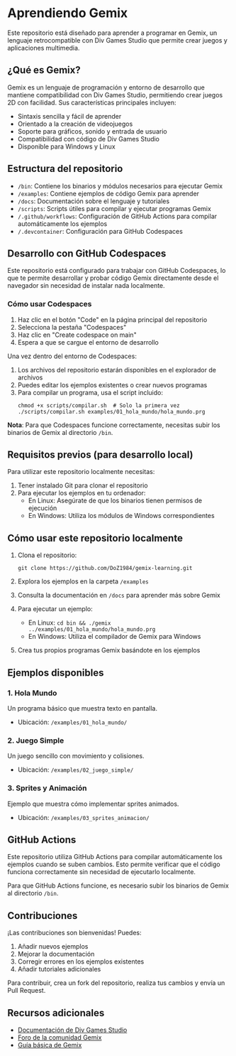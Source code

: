 # Aprendiendo Gemix

Este repositorio está diseñado para aprender a programar en Gemix, un lenguaje retrocompatible con Div Games Studio que permite crear juegos y aplicaciones multimedia.

## ¿Qué es Gemix?

Gemix es un lenguaje de programación y entorno de desarrollo que mantiene compatibilidad con Div Games Studio, permitiendo crear juegos 2D con facilidad. Sus características principales incluyen:

- Sintaxis sencilla y fácil de aprender
- Orientado a la creación de videojuegos
- Soporte para gráficos, sonido y entrada de usuario
- Compatibilidad con código de Div Games Studio
- Disponible para Windows y Linux

## Estructura del repositorio

- `/bin`: Contiene los binarios y módulos necesarios para ejecutar Gemix
- `/examples`: Contiene ejemplos de código Gemix para aprender
- `/docs`: Documentación sobre el lenguaje y tutoriales
- `/scripts`: Scripts útiles para compilar y ejecutar programas Gemix
- `/.github/workflows`: Configuración de GitHub Actions para compilar automáticamente los ejemplos
- `/.devcontainer`: Configuración para GitHub Codespaces

## Desarrollo con GitHub Codespaces

Este repositorio está configurado para trabajar con GitHub Codespaces, lo que te permite desarrollar y probar código Gemix directamente desde el navegador sin necesidad de instalar nada localmente.

### Cómo usar Codespaces

1. Haz clic en el botón "Code" en la página principal del repositorio
2. Selecciona la pestaña "Codespaces"
3. Haz clic en "Create codespace on main"
4. Espera a que se cargue el entorno de desarrollo

Una vez dentro del entorno de Codespaces:

1. Los archivos del repositorio estarán disponibles en el explorador de archivos
2. Puedes editar los ejemplos existentes o crear nuevos programas
3. Para compilar un programa, usa el script incluido:
   ```
   chmod +x scripts/compilar.sh  # Solo la primera vez
   ./scripts/compilar.sh examples/01_hola_mundo/hola_mundo.prg
   ```

**Nota**: Para que Codespaces funcione correctamente, necesitas subir los binarios de Gemix al directorio `/bin`.

## Requisitos previos (para desarrollo local)

Para utilizar este repositorio localmente necesitas:

1. Tener instalado Git para clonar el repositorio
2. Para ejecutar los ejemplos en tu ordenador:
   - En Linux: Asegúrate de que los binarios tienen permisos de ejecución
   - En Windows: Utiliza los módulos de Windows correspondientes

## Cómo usar este repositorio localmente

1. Clona el repositorio:
   ```
   git clone https://github.com/DoZ1984/gemix-learning.git
   ```

2. Explora los ejemplos en la carpeta `/examples`

3. Consulta la documentación en `/docs` para aprender más sobre Gemix

4. Para ejecutar un ejemplo:
   - En Linux: `cd bin && ./gemix ../examples/01_hola_mundo/hola_mundo.prg`
   - En Windows: Utiliza el compilador de Gemix para Windows

5. Crea tus propios programas Gemix basándote en los ejemplos

## Ejemplos disponibles

### 1. Hola Mundo
Un programa básico que muestra texto en pantalla.
- Ubicación: `/examples/01_hola_mundo/`

### 2. Juego Simple
Un juego sencillo con movimiento y colisiones.
- Ubicación: `/examples/02_juego_simple/`

### 3. Sprites y Animación
Ejemplo que muestra cómo implementar sprites animados.
- Ubicación: `/examples/03_sprites_animacion/`

## GitHub Actions

Este repositorio utiliza GitHub Actions para compilar automáticamente los ejemplos cuando se suben cambios. Esto permite verificar que el código funciona correctamente sin necesidad de ejecutarlo localmente.

Para que GitHub Actions funcione, es necesario subir los binarios de Gemix al directorio `/bin`.

## Contribuciones

¡Las contribuciones son bienvenidas! Puedes:

1. Añadir nuevos ejemplos
2. Mejorar la documentación
3. Corregir errores en los ejemplos existentes
4. Añadir tutoriales adicionales

Para contribuir, crea un fork del repositorio, realiza tus cambios y envía un Pull Request.

## Recursos adicionales

- [Documentación de Div Games Studio](http://div-arena.co.uk/)
- [Foro de la comunidad Gemix](https://www.gemixstudio.com/forum/)
- [Guía básica de Gemix](/docs/guia_gemix.md)